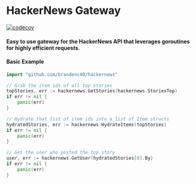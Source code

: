 # HackerNews Gateway

[![codecov](https://codecov.io/gh/brandenc40/hackernews/branch/master/graph/badge.svg?token=YDCD39G1C1)](undefined)

#### Easy to use gateway for the HackerNews API that leverages goroutines for highly efficient requests.

#### Basic Example

```go
import "github.com/brandenc40/hackernews"

// Grab the item ids of all top stories
topStories, err := hackernews.GetStories(hackernews.StoriesTop)
if err != nil {
    panic(err)
}

// Hydrate that list of item ids into a list of Item structs
hydratedStories, err := hackernews.HydrateItems(topStories)
if err != nil {
    panic(err)
}

// Get the user who posted the top story
user, err := hackernews.GetUser(hydratedStories[0].By)
if err != nil {
    panic(err)
}
```
